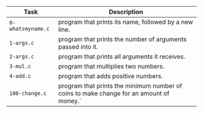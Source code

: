 | Task | Description |
| ---- | ----------- |
| `0-whatsmyname.c` | program that prints its name, followed by a new line. |
| `1-args.c` | program that prints the number of arguments passed into it. |
| `2-args.c` | program that prints all arguments it receives. |
| `3-mul.c` | program that multiplies two numbers. |
| `4-add.c` |  program that adds positive numbers. |
| `100-change.c` |  program that prints the minimum number of coins to make change for an amount of money.`
